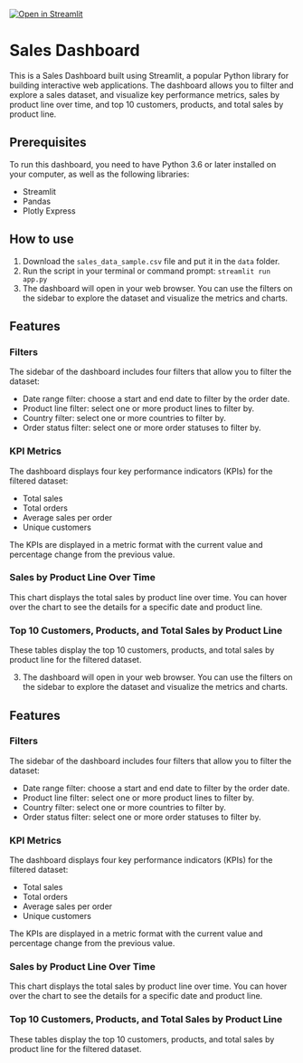 [![Open in Streamlit](https://img.shields.io/badge/Streamlit-FF4B4B.svg?style=for-the-badge&logo=Streamlit&logoColor=white)](https://cameronjoejones-streamlit-sales-dashboard-app-3pmk71.streamlit.app/)

# Sales Dashboard

This is a Sales Dashboard built using Streamlit, a popular Python library for building interactive web applications. The dashboard allows you to filter and explore a sales dataset, and visualize key performance metrics, sales by product line over time, and top 10 customers, products, and total sales by product line.

## Prerequisites

To run this dashboard, you need to have Python 3.6 or later installed on your computer, as well as the following libraries:

- Streamlit
- Pandas
- Plotly Express



## How to use

1. Download the `sales_data_sample.csv` file and put it in the `data` folder.
2. Run the script in your terminal or command prompt: `streamlit run app.py`
3. The dashboard will open in your web browser. You can use the filters on the sidebar to explore the dataset and visualize the metrics and charts.

## Features

### Filters

The sidebar of the dashboard includes four filters that allow you to filter the dataset:

- Date range filter: choose a start and end date to filter by the order date.
- Product line filter: select one or more product lines to filter by.
- Country filter: select one or more countries to filter by.
- Order status filter: select one or more order statuses to filter by.

### KPI Metrics

The dashboard displays four key performance indicators (KPIs) for the filtered dataset:

- Total sales
- Total orders
- Average sales per order
- Unique customers

The KPIs are displayed in a metric format with the current value and percentage change from the previous value.

### Sales by Product Line Over Time

This chart displays the total sales by product line over time. You can hover over the chart to see the details for a specific date and product line.

### Top 10 Customers, Products, and Total Sales by Product Line

These tables display the top 10 customers, products, and total sales by product line for the filtered dataset.


3. The dashboard will open in your web browser. You can use the filters on the sidebar to explore the dataset and visualize the metrics and charts.

## Features

### Filters

The sidebar of the dashboard includes four filters that allow you to filter the dataset:

- Date range filter: choose a start and end date to filter by the order date.
- Product line filter: select one or more product lines to filter by.
- Country filter: select one or more countries to filter by.
- Order status filter: select one or more order statuses to filter by.

### KPI Metrics

The dashboard displays four key performance indicators (KPIs) for the filtered dataset:

- Total sales
- Total orders
- Average sales per order
- Unique customers

The KPIs are displayed in a metric format with the current value and percentage change from the previous value.

### Sales by Product Line Over Time

This chart displays the total sales by product line over time. You can hover over the chart to see the details for a specific date and product line.

### Top 10 Customers, Products, and Total Sales by Product Line

These tables display the top 10 customers, products, and total sales by product line for the filtered dataset.
